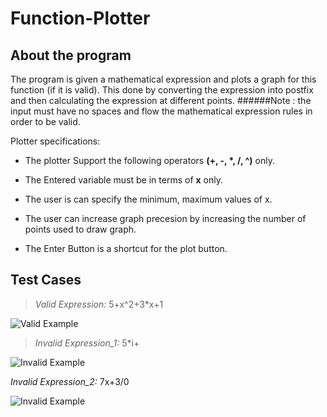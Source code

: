 # Function-Plotter

## About the program


The program is given a mathematical expression and plots a graph for this function (if it is valid).
This done by converting the expression into postfix and then calculating the expression at different points.
######Note : the input must have no spaces and flow the mathematical expression rules in order to be valid.

Plotter specifications:

- The plotter Support the following operators **(+, -, \*, /, ^)** only.

- The Entered variable must be in terms of **x** only.

- The user is can specify the minimum, maximum values of x.
- The user can increase graph precesion by increasing the number of points used to draw graph.
- The Enter Button is a shortcut for the plot button.





## Test Cases


> *Valid Expression:* 5+x^2+3*x+1

![Valid Example](https://i.imgur.com/KLJB9DT.png "Valid Expression: 5+x^2+3*x+1")



> *Invalid Expression_1:* 5*i+

![Invalid Example](https://i.imgur.com/ZWMmEIE.png "Invalid Expression_1: 5*i+")


 *Invalid Expression_2:*  7x+3/0

![Invalid Example](https://i.imgur.com/D8oqFh6.png "Invalid Expression_2: 7x+3/0")